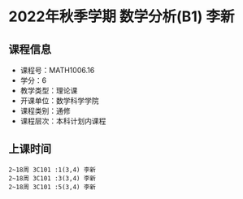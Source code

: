 # 2022年秋季学期 数学分析(B1) 李新






## 课程信息

- 课程号：MATH1006.16
- 学分：6
- 教学类型：理论课
- 开课单位：数学科学学院
- 课程类别：通修
- 课程层次：本科计划内课程

## 上课时间

```
2~18周 3C101 :1(3,4) 李新
2~18周 3C101 :3(3,4) 李新
2~18周 3C101 :5(3,4) 李新
```

